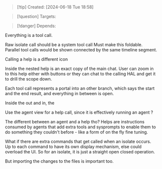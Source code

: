 
>[!tip] Created: [2024-06-18 Tue 18:58]

>[!question] Targets: 

>[!danger] Depends: 

Everything is a tool call.

Raw isolate call should be a system tool call
Must make this foldable.
Parallel tool calls would be shown connected by the same timeline segment.

Calling a help is a different icon

Inside the nested help is an exact copy of the main chat.
User can zoom in to this help either with buttons or they can chat to the calling HAL and get it to drill the scope down.

Each tool call represents a portal into an other branch, which says the start and the end result, and everything in between is open.

Inside the out and in, the

Use the agent view for a help call, since it is effectively running an agent ?

The different between an agent and a help tho?
Helps are instructions consumed by agents that add extra tools and sysprompts to enable them to do something they couldn't before - like a form of on the fly fine tuning.

What if there are extra commands that get called when an isolate occurs.
Up to each command to have its own display mechanism, else could overload the UI.
So for an isolate, it is just a straight open closed operation.

But importing the changes to the files is important too.
